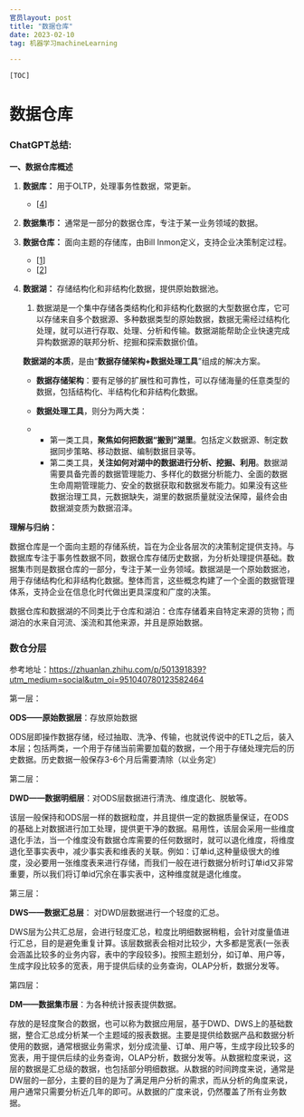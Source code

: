 ```yaml
---
官员layout: post
title: "数据仓库"
date: 2023-02-10
tag: 机器学习machineLearning	

---
```


`[TOC]`



# 数据仓库





### **ChatGPT总结:**

**一、数据仓库概述**

1. **数据库：** 用于OLTP，处理事务性数据，常更新。

   - [[4](http://www.baidu.com/link?url=J0XV8DUrBmR-EHEtJTZD9nJ7nm_QJYqXgJsbZYbrpg8ife-3V8W4cXfSY-5qvgjoe0wweq-YMfUVeHxhC6fCaq)]

2. **数据集市：** 通常是一部分的数据仓库，专注于某一业务领域的数据。

3. **数据仓库：** 面向主题的存储库，由Bill Inmon定义，支持企业决策制定过程。

   - [[1](http://www.baidu.com/link?url=gFsqwERWEFcMn8C0G_ockc2VoVFD8rXw1GvzV8cKUaeHf778xSvhLzDX0-IJ3Mm9FDNMijqnqBlsQpg_MArZ_ZO3mXe9sBaQ5XeS19rEc6FsmQ-uSKPbM6vqMhM-A0Su)]
   - [[2](http://www.baidu.com/link?url=J0XV8DUrBmR-EHEtJTZD9iLDGfNoUObxmhyyhJIgbMFZiYG5Xtcdw7_i93qVcCux-u6khgcaSdYwf3B7TyC0RINWW5BPx3hNEkyojHS-8ICj_r2nOYabrjRqyXSO7OoP)]

4. **数据湖：** 存储结构化和非结构化数据，提供原始数据池。

   1. 数据湖是一个集中存储各类结构化和非结构化数据的大型数据仓库，它可以存储来自多个数据源、多种数据类型的原始数据，数据无需经过结构化处理，就可以进行存取、处理、分析和传输。数据湖能帮助企业快速完成异构数据源的联邦分析、挖掘和探索数据价值。

   **数据湖的本质**，是由“**数据存储架构+数据处理工具**”组成的解决方案。

   - **数据存储架构**：要有足够的扩展性和可靠性，可以存储海量的任意类型的数据，包括结构化、半结构化和非结构化数据。

   - **数据处理工具**，则分为两大类：

   - - 第一类工具，**聚焦如何把数据“搬到”湖里**。包括定义数据源、制定数据同步策略、移动数据、编制数据目录等。
     - 第二类工具，**关注如何对湖中的数据进行分析、挖掘、利用**。数据湖需要具备完善的数据管理能力、多样化的数据分析能力、全面的数据生命周期管理能力、安全的数据获取和数据发布能力。如果没有这些数据治理工具，元数据缺失，湖里的数据质量就没法保障，最终会由数据湖变质为数据沼泽。

**理解与归纳：**

数据仓库是一个面向主题的存储系统，旨在为企业各层次的决策制定提供支持。与数据库专注于事务性数据不同，数据仓库存储历史数据，为分析处理提供基础。数据集市则是数据仓库的一部分，专注于某一业务领域。数据湖是一个原始数据池，用于存储结构化和非结构化数据。整体而言，这些概念构建了一个全面的数据管理体系，支持企业在信息化时代做出更具深度和广度的决策。

数据仓库和数据湖的不同类比于仓库和湖泊：仓库存储着来自特定来源的货物；而湖泊的水来自河流、溪流和其他来源，并且是原始数据。

### 数仓分层

参考地址：https://zhuanlan.zhihu.com/p/501391839?utm_medium=social&utm_oi=951040780123582464

第一层：

**ODS——原始数据层**：存放原始数据

ODS层即操作数据存储，经过抽取、洗净、传输，也就说传说中的ETL之后，装入本层；包括两类，一个用于存储当前需要加载的数据，一个用于存储处理完后的历史数据。历史数据一般保存3-6个月后需要清除（以业务定）

第二层：

**DWD——数据明细层**：对ODS层数据进行清洗、维度退化、脱敏等。

该层一般保持和ODS层一样的数据粒度，并且提供一定的数据质量保证，在ODS的基础上对数据进行加工处理，提供更干净的数据。易用性，该层会采用一些维度退化手法，当一个维度没有数据仓库需要的任何数据时，就可以退化维度，将维度退化至事实表中，减少事实表和维表的关联。例如：订单id,这种量级很大的维度，没必要用一张维度表来进行存储，而我们一般在进行数据分析时订单id又非常重要，所以我们将订单id冗余在事实表中，这种维度就是退化维度。

第三层：

**DWS——数据汇总层**： 对DWD层数据进行一个轻度的汇总。

DWS层为公共汇总层，会进行轻度汇总，粒度比明细数据稍粗，会针对度量值进行汇总，目的是避免重复计算。该层数据表会相对比较少，大多都是宽表(一张表会涵盖比较多的业务内容，表中的字段较多)。按照主题划分，如订单、用户等，生成字段比较多的宽表，用于提供后续的业务查询，OLAP分析，数据分发等。

第四层：

**DM——数据集市层**：为各种统计报表提供数据。

存放的是轻度聚合的数据，也可以称为数据应用层，基于DWD、DWS上的基础数据，整合汇总成分析某一个主题域的报表数据。主要是提供给数据产品和数据分析使用的数据，通常根据业务需求，划分成流量、订单、用户等，生成字段比较多的宽表，用于提供后续的业务查询，OLAP分析，数据分发等。从数据粒度来说，这层的数据是汇总级的数据，也包括部分明细数据。从数据的时间跨度来说，通常是DW层的一部分，主要的目的是为了满足用户分析的需求，而从分析的角度来说，用户通常只需要分析近几年的即可。从数据的广度来说，仍然覆盖了所有业务数据。
